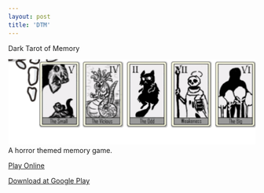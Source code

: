 ```yaml
---
layout: post
title: 'DTM'
---
```

  
Dark Tarot of Memory  
  
![](/assets/img/games/game-2/example1.png)  
A horror themed memory game.  
  
[Play Online](https://marcelomesmo.itch.io/dark-tarot-of-memory)   
   
[Download at Google Play](https://play.google.com/store/apps/details?id=com.tapiocastudio.dtm)  